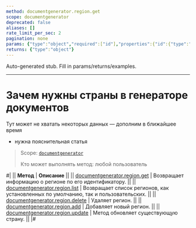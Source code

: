 ```yaml
---
method: documentgenerator.region.get
scope: documentgenerator
deprecated: false
aliases: []
rate_limit_per_sec: 2
pagination: none
params: {"type":"object","required":["id"],"properties":{"id":{"type":"integer"}}}
returns: {"type":"object"}
---
```


Auto-generated stub. Fill in params/returns/examples.

---

# Зачем нужны страны в генераторе документов



Тут может не хватать некоторых данных — дополним в ближайшее время







- нужна пояснительная статья





> Scope: [`documentgenerator`](../../scopes/permissions.md)
>
> Кто может выполнять метод: любой пользователь

#|
|| **Метод** | **Описание** ||
|| [documentgenerator.region.get](./document-generator-region-get.md) | Возвращает информацию о регионе по его идентификатору. ||
|| [documentgenerator.region.list](./document-generator-region-list.md) | Возвращает список регионов, как установленных по умолчанию, так и пользовательских. ||
|| [documentgenerator.region.delete](./document-generator-region-delete.md) | Удаляет регион. ||
|| [documentgenerator.region.add](./document-generator-region-add.md) | Добавляет новый регион. ||
|| [documentgenerator.region.update](./document-generator-region-update.md) | Метод обновляет существующую страну. ||
|#

